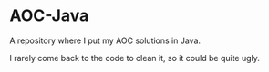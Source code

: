 # AOC-Java
A repository where I put my AOC solutions in Java.

I rarely come back to the code to clean it, so it could be quite ugly.
